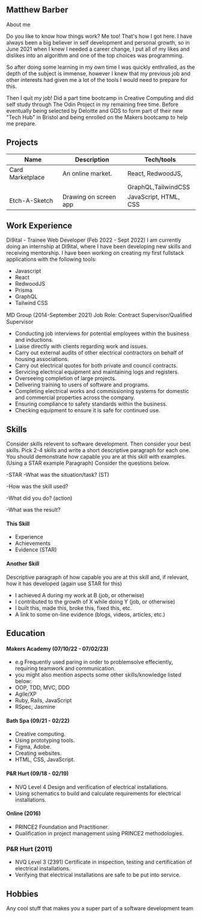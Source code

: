 ## Matthew Barber

About me

Do you like to know how things work? Me too! That's how I got here. I have always been a big believer in self development
and personal growth, so in June 2021 when I knew I needed a career change, I put all of my likes and dislikes into an algorithm
and one of the top choices was programming.

So after doing some learning in my own time I was quickly enthralled, as the depth of the subject is immense, however I knew that 
my previous job and other interests had given me a lot of the tools I would need to prepare for this.

Then I quit my job! Did a part time bootcamp in Creative Computing and did self study through The Odin Project in my remaining free
time. Before eventually being selected by Deloitte and GDS to form part of their new "Tech Hub" in Bristol and being enrolled on
the Makers bootcamp to help me prepare.

## Projects

| Name                         | Description          | Tech/tools           |
| ---------------------------- | ---------------------|----------------------|
| Card Marketplace             | An online market.    | React, RedwoodJS,    | https://mthbarber-mtg-project.netlify.app/
|                              |                      | GraphQL,TailwindCSS  | 
| Etch-A-Sketch                | Drawing on screen app| JavaScript, HTML, CSS| https://mthbarber.github.io/etch-a-sketch/

## Work Experience

Di9ital - Trainee Web Developer (Feb 2022 - Sept 2022) 
I am currently doing an internship at Di9ital, where I have been developing new skills and receiving mentorship. 
I have been working on creating my first fullstack applications with the following tools:
- Javascript
- React
- RedwoodJS
- Prisma
- GraphQL
- Tailwind CSS


MD Group (2014-September 2021)
Job Role: Contract Supervisor/Qualiﬁed Supervisor

- Conducting job interviews for potential employees within the business and inductions.
- Liaise directly with clients regarding work and issues.
- Carry out external audits of other electrical contractors on behalf of housing associations.
- Carry out electrical quotes for both private and council contracts.
- Servicing electrical equipment and maintaining logs and registers.
- Overseeing completion of large projects.
- Delivering training to users of software and programs.
- Completing electrical works and commissioning systems for domestic and commercial properties across the company.
- Ensuring compliance to safety standards within the business.
- Checking equipment to ensure it is safe for continued use.


## Skills

Consider skills relevent to software development. Then consider your best skills. Pick 2-4 skills and write a short descriptive paragraph for each one. You should demonstrate how capable you are at this skill with examples.
(Using a STAR example Paragraph) Consider the questions below.

-STAR
-What was the situation/task? (ST)

-How was the skill used?

-What did you do? (action)

-What was the result?


#### This Skill

- Experience
- Achievements
- Evidence (STAR)

#### Another Skill

Descriptive paragraph of how capable you are at this skill and, if relevant, how it has developed (again use STAR for this)

- I achieved A during my work at B (job, or otherwise)
- I contributed to the growth of X while doing Y (job, or otherwise)
- I built this, made this, broke this, fixed this, etc.
- A link to some on-line evidence (blogs, videos, articles, etc.)

## Education

#### Makers Academy (07/10/22 - 07/02/23)

- e.g Frequently used paring in order to problemsolve effeciently, requiring teamwork and communication.
- you might also mention aspects some other skills/knowledge listed below: 
- OOP, TDD, MVC, DDD
- Agile/XP
- Ruby, Rails, JavaScript
- RSpec, Jasmine

#### Bath Spa (09/21 - 02/22)

- Creative computing.
- Using prototyping tools.
- Figma, Adobe.
- Creating websites.
- HTML, CSS, JavaScript.

#### P&R Hurt (09/18 - 02/19)

- NVQ Level 4 Design and verification of electrical installations.
- Using schematics to build and calculate requirements for electrical installations.

#### Online (2016)

- PRINCE2 Foundation and Practitioner.
- Qualification in project management using PRINCE2 methodologies.

### P&R Hurt (2011)

- NVQ Level 3 (2391) Certificate in inspection, testing and certification of electrical installations.
- Verifying that electrical installations are safe to be put into service.

## Hobbies

Any cool stuff that makes you a super part of a software development team
